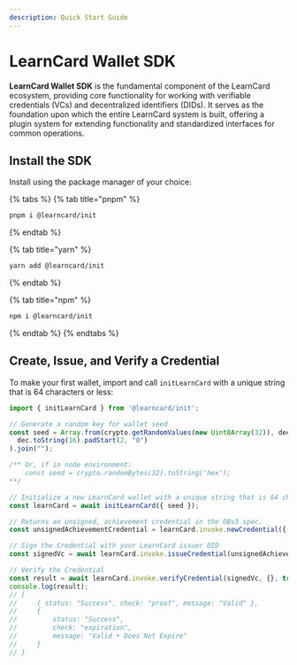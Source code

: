 ```yaml
---
description: Quick Start Guide
---
```


# LearnCard Wallet SDK

**LearnCard Wallet SDK** is the fundamental component of the LearnCard ecosystem, providing core functionality for working with verifiable credentials (VCs) and decentralized identifiers (DIDs). It serves as the foundation upon which the entire LearnCard system is built, offering a plugin system for extending functionality and standardized interfaces for common operations.

## Install the SDK

Install using the package manager of your choice:

{% tabs %}
{% tab title="pnpm" %}
```bash
pnpm i @learncard/init
```
{% endtab %}

{% tab title="yarn" %}
```bash
yarn add @learncard/init
```
{% endtab %}

{% tab title="npm" %}
```bash
npm i @learncard/init
```
{% endtab %}
{% endtabs %}

## Create, Issue, and Verify a Credential

To make your first wallet, import and call `initLearnCard` with a unique string that is 64 characters or less:

```typescript
import { initLearnCard } from '@learncard/init';

// Generate a random key for wallet seed
const seed = Array.from(crypto.getRandomValues(new Uint8Array(32)), dec =>
  dec.toString(16).padStart(2, "0")
).join("");

/** Or, if in node environment:
    const seed = crypto.randomBytes(32).toString('hex');
**/

// Initialize a new LearnCard wallet with a unique string that is 64 characters or less 
const learnCard = await initLearnCard({ seed });

// Returns an unsigned, achievement credential in the OBv3 spec.
const unsignedAchievementCredential = learnCard.invoke.newCredential({ type: 'achievement' });

// Sign the Credential with your LearnCard issuer DID
const signedVc = await learnCard.invoke.issueCredential(unsignedAchievementCredential);

// Verify the Credential
const result = await learnCard.invoke.verifyCredential(signedVc, {}, true);
console.log(result);
// [
//     { status: "Success", check: "proof", message: "Valid" },
//     {
//         status: "Success",
//         check: "expiration",
//         message: "Valid • Does Not Expire"
//     }
// ]
```
